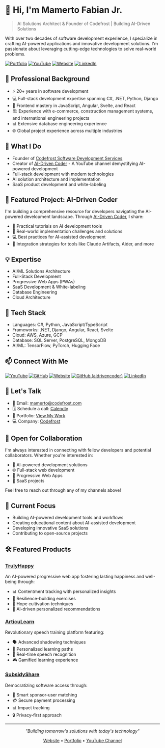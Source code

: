 # 👋 Hi, I'm Mamerto Fabian Jr.

> AI Solutions Architect & Founder of Codefrost | Building AI-Driven Solutions

With over two decades of software development experience, I specialize in crafting AI-powered applications and innovative development solutions. I'm passionate about leveraging cutting-edge technologies to solve real-world problems.

[![Portfolio](https://img.shields.io/badge/Portfolio-Visit-green)](https://mamerto.codefrost.dev/)
[![YouTube](https://img.shields.io/badge/YouTube-Subscribe-red)](https://youtube.com/@aidrivencoder)
[![Website](https://img.shields.io/badge/Website-Codefrost-purple)](https://codefrost.dev)
[![LinkedIn](https://img.shields.io/badge/LinkedIn-Connect-blue)](https://linkedin.com/in/mamerto)

## 💼 Professional Background

- ⚡ 20+ years in software development
- 💻 Full-stack development expertise spanning C#, .NET, Python, Django
- 🎨 Frontend mastery in JavaScript, Angular, Svelte, and React
- 🏗️ Experience with e-commerce, construction management systems, and international engineering projects
- 📊 Extensive database engineering experience
- 🌐 Global project experience across multiple industries

## 🚀 What I Do

- Founder of [Codefrost Software Development Services](https://codefrost.dev)
- Creator of [AI-Driven Coder](https://aidrivencoder.com) - A YouTube channel demystifying AI-powered development
- Full-stack development with modern technologies
- AI solution architecture and implementation
- SaaS product development and white-labeling

## 🌟 Featured Project: AI-Driven Coder

I'm building a comprehensive resource for developers navigating the AI-powered development landscape. Through [AI-Driven Coder](https://aidrivencoder.com), I share:

- 🎥 Practical tutorials on AI development tools
- 🔧 Real-world implementation challenges and solutions
- 💻 Best practices for AI-assisted development
- 🤝 Integration strategies for tools like Claude Artifacts, Aider, and more

## 💡 Expertise

- AI/ML Solutions Architecture
- Full-Stack Development
- Progressive Web Apps (PWAs)
- SaaS Development & White-labeling
- Database Engineering
- Cloud Architecture

## 🔧 Tech Stack

- Languages: C#, Python, JavaScript/TypeScript
- Frameworks: .NET, Django, Angular, React, Svelte
- Cloud: AWS, Azure, GCP
- Database: SQL Server, PostgreSQL, MongoDB
- AI/ML: TensorFlow, PyTorch, Hugging Face

## 📫 Connect With Me

[![YouTube](https://img.shields.io/badge/YouTube-FF0000?style=for-the-badge&logo=youtube&logoColor=white)](https://youtube.com/@aidrivencoder)
[![GitHub](https://img.shields.io/badge/GitHub-100000?style=for-the-badge&logo=github&logoColor=white)](https://github.com/aidrivencoder)
[![Website](https://img.shields.io/badge/Website-4CAF50?style=for-the-badge&logo=google-chrome&logoColor=white)](https://codefrost.dev)
[![GitHub (aidrivencoder)](https://img.shields.io/badge/GitHub-aidrivencoder-100000?style=for-the-badge&logo=github&logoColor=white)](https://github.com/aidrivencoder)
[![LinkedIn](https://img.shields.io/badge/LinkedIn-0077B5?style=for-the-badge&logo=linkedin&logoColor=white)](https://linkedin.com/in/mamerto)

## 📅 Let's Talk
- 📧 Email: mamerto@codefrost.com
- 🗓️ Schedule a call: [Calendly](https://calendly.com/mamerto/30min)
- 💼 Portfolio: [View My Work](https://mamerto.codefrost.dev/)
- 💻 Company: [Codefrost](https://codefrost.dev)

## 🤝 Open for Collaboration

I'm always interested in connecting with fellow developers and potential collaborators. Whether you're interested in:

- 🤖 AI-powered development solutions
- 🌐 Full-stack web development
- 📱 Progressive Web Apps
- 🚀 SaaS projects

Feel free to reach out through any of my channels above!

## 🎯 Current Focus

- Building AI-powered development tools and workflows
- Creating educational content about AI-assisted development
- Developing innovative SaaS solutions
- Contributing to open-source projects

## 🛠️ Featured Products

### [TrulyHappy](https://trulyhappy.app)
An AI-powered progressive web app fostering lasting happiness and well-being through:
- 📊 Contentment tracking with personalized insights
- 💪 Resilience-building exercises
- 🌟 Hope cultivation techniques
- 🎯 AI-driven personalized recommendations

### [ArticuLearn](https://articulearn.app)
Revolutionary speech training platform featuring:
- 🗣️ Advanced shadowing techniques
- 🎯 Personalized learning paths
- 🎤 Real-time speech recognition
- 🎮 Gamified learning experience

### [SubsidyShare](https://subsidyshare.com)
Democratizing software access through:
- 🤝 Smart sponsor-user matching
- 💳 Secure payment processing
- 📊 Impact tracking
- 🔒 Privacy-first approach

---

<div align="center">

*"Building tomorrow's solutions with today's technology"*

[Website](https://codefrost.dev) • [Portfolio](https://mamerto.codefrost.dev/) • [YouTube Channel](https://youtube.com/@aidrivencoder)

</div>
